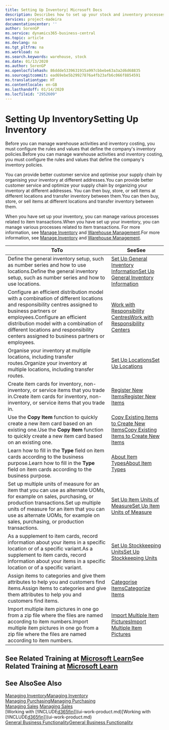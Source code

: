 ```yaml
---
title: Setting Up Inventory| Microsoft Docs
description: Describes how to set up your stock and inventory processes, including transfer routes and locations, such as warehouses.
services: project-madeira
documentationcenter: ''
author: SorenGP
ms.service: dynamics365-business-central
ms.topic: article
ms.devlang: na
ms.tgt_pltfrm: na
ms.workload: na
ms.search.keywords: warehouse, stock
ms.date: 01/13/2020
ms.author: SorenGP
ms.openlocfilehash: 86ddde5339631915a997cbbebe63a3a2d6d68835
ms.sourcegitcommit: ead69ebe5b29927876a4fb23afb6c066f8854591
ms.translationtype: HT
ms.contentlocale: en-GB
ms.lasthandoff: 01/14/2020
ms.locfileid: "2952609"
---
```

# <a name="setting-up-inventory"></a><span data-ttu-id="bb52b-103">Setting Up Inventory</span><span class="sxs-lookup"><span data-stu-id="bb52b-103">Setting Up Inventory</span></span>
<span data-ttu-id="bb52b-104">Before you can manage warehouse activities and inventory costing, you must configure the rules and values that define the company's inventory policies.</span><span class="sxs-lookup"><span data-stu-id="bb52b-104">Before you can manage warehouse activities and inventory costing, you must configure the rules and values that define the company's inventory policies.</span></span>

<span data-ttu-id="bb52b-105">You can provide better customer service and optimise your supply chain by organising your inventory at different addresses.</span><span class="sxs-lookup"><span data-stu-id="bb52b-105">You can provide better customer service and optimize your supply chain by organizing your inventory at different addresses.</span></span> <span data-ttu-id="bb52b-106">You can then buy, store, or sell items at different locations and transfer inventory between them.</span><span class="sxs-lookup"><span data-stu-id="bb52b-106">You can then buy, store, or sell items at different locations and transfer inventory between them.</span></span>

<span data-ttu-id="bb52b-107">When you have set up your inventory, you can manage various processes related to item transactions.</span><span class="sxs-lookup"><span data-stu-id="bb52b-107">When you have set up your inventory, you can manage various processes related to item transactions.</span></span> <span data-ttu-id="bb52b-108">For more information, see [Manage Inventory](inventory-manage-inventory.md) and [Warehouse Management](warehouse-manage-warehouse.md).</span><span class="sxs-lookup"><span data-stu-id="bb52b-108">For more information, see [Manage Inventory](inventory-manage-inventory.md) and [Warehouse Management](warehouse-manage-warehouse.md).</span></span>

| <span data-ttu-id="bb52b-109">To</span><span class="sxs-lookup"><span data-stu-id="bb52b-109">To</span></span> | <span data-ttu-id="bb52b-110">See</span><span class="sxs-lookup"><span data-stu-id="bb52b-110">See</span></span> |
| --- | --- |
| <span data-ttu-id="bb52b-111">Define the general inventory setup, such as number series and how to use locations.</span><span class="sxs-lookup"><span data-stu-id="bb52b-111">Define the general inventory setup, such as number series and how to use locations.</span></span> |[<span data-ttu-id="bb52b-112">Set Up General Inventory Information</span><span class="sxs-lookup"><span data-stu-id="bb52b-112">Set Up General Inventory Information</span></span>](inventory-how-setup-general.md) |
|<span data-ttu-id="bb52b-113">Configure an efficient distribution model with a combination of different locations and responsibility centres assigned to business partners or employees.</span><span class="sxs-lookup"><span data-stu-id="bb52b-113">Configure an efficient distribution model with a combination of different locations and responsibility centers assigned to business partners or employees.</span></span>|[<span data-ttu-id="bb52b-114">Work with Responsibility Centres</span><span class="sxs-lookup"><span data-stu-id="bb52b-114">Work with Responsibility Centers</span></span>](inventory-responsibility-centers.md)|
| <span data-ttu-id="bb52b-115">Organise your inventory at multiple locations, including transfer routes.</span><span class="sxs-lookup"><span data-stu-id="bb52b-115">Organize your inventory at multiple locations, including transfer routes.</span></span> |[<span data-ttu-id="bb52b-116">Set Up Locations</span><span class="sxs-lookup"><span data-stu-id="bb52b-116">Set Up Locations</span></span>](inventory-how-register-new-items.md) |
| <span data-ttu-id="bb52b-117">Create item cards for inventory, non-inventory, or service items that you trade in.</span><span class="sxs-lookup"><span data-stu-id="bb52b-117">Create item cards for inventory, non-inventory, or service items that you trade in.</span></span> |[<span data-ttu-id="bb52b-118">Register New Items</span><span class="sxs-lookup"><span data-stu-id="bb52b-118">Register New Items</span></span>](inventory-how-register-new-items.md) |
|<span data-ttu-id="bb52b-119">Use the **Copy Item** function to quickly create a new item card based on an existing one.</span><span class="sxs-lookup"><span data-stu-id="bb52b-119">Use the **Copy Item** function to quickly create a new item card based on an existing one.</span></span>|[<span data-ttu-id="bb52b-120">Copy Existing Items to Create New Items</span><span class="sxs-lookup"><span data-stu-id="bb52b-120">Copy Existing Items to Create New Items</span></span>](inventory-how-copy-items.md)|
|<span data-ttu-id="bb52b-121">Learn how to fill in the **Type** field on item cards according to the business purpose.</span><span class="sxs-lookup"><span data-stu-id="bb52b-121">Learn how to fill in the **Type** field on item cards according to the business purpose.</span></span>|[<span data-ttu-id="bb52b-122">About Item Types</span><span class="sxs-lookup"><span data-stu-id="bb52b-122">About Item Types</span></span>](inventory-about-item-types.md)|
|<span data-ttu-id="bb52b-123">Set up multiple units of measure for an item that you can use as alternate UOMs, for example on sales, purchasing, or production transactions.</span><span class="sxs-lookup"><span data-stu-id="bb52b-123">Set up multiple units of measure for an item that you can use as alternate UOMs, for example on sales, purchasing, or production transactions.</span></span>|[<span data-ttu-id="bb52b-124">Set Up Item Units of Measure</span><span class="sxs-lookup"><span data-stu-id="bb52b-124">Set Up Item Units of Measure</span></span>](inventory-how-setup-units-of-measure.md)|
|<span data-ttu-id="bb52b-125">As a supplement to item cards, record information about your items in a specific location or of a specific variant.</span><span class="sxs-lookup"><span data-stu-id="bb52b-125">As a supplement to item cards, record information about your items in a specific location or of a specific variant.</span></span>|[<span data-ttu-id="bb52b-126">Set Up Stockkeeping Units</span><span class="sxs-lookup"><span data-stu-id="bb52b-126">Set Up Stockkeeping Units</span></span>](inventory-how-to-set-up-stockkeeping-units.md)|
| <span data-ttu-id="bb52b-127">Assign items to categories and give them attributes to help you and customers find items.</span><span class="sxs-lookup"><span data-stu-id="bb52b-127">Assign items to categories and give them attributes to help you and customers find items.</span></span> |[<span data-ttu-id="bb52b-128">Categorise Items</span><span class="sxs-lookup"><span data-stu-id="bb52b-128">Categorize Items</span></span>](inventory-how-categorize-items.md) |
|<span data-ttu-id="bb52b-129">Import multiple item pictures in one go from a zip file where the files are named according to item numbers.</span><span class="sxs-lookup"><span data-stu-id="bb52b-129">Import multiple item pictures in one go from a zip file where the files are named according to item numbers.</span></span>|[<span data-ttu-id="bb52b-130">Import Multiple Item Pictures</span><span class="sxs-lookup"><span data-stu-id="bb52b-130">Import Multiple Item Pictures</span></span>](inventory-how-import-item-pictures.md)|

## <a name="see-related-training-at-microsoft-learnlearnmodulestrade-get-started-dynamics-365-business-central"></a><span data-ttu-id="bb52b-131">See Related Training at [Microsoft Learn](/learn/modules/trade-get-started-dynamics-365-business-central/)</span><span class="sxs-lookup"><span data-stu-id="bb52b-131">See Related Training at [Microsoft Learn](/learn/modules/trade-get-started-dynamics-365-business-central/)</span></span>

## <a name="see-also"></a><span data-ttu-id="bb52b-132">See Also</span><span class="sxs-lookup"><span data-stu-id="bb52b-132">See Also</span></span>
[<span data-ttu-id="bb52b-133">Managing Inventory</span><span class="sxs-lookup"><span data-stu-id="bb52b-133">Managing Inventory</span></span>](inventory-manage-inventory.md)  
[<span data-ttu-id="bb52b-134">Managing Purchasing</span><span class="sxs-lookup"><span data-stu-id="bb52b-134">Managing Purchasing</span></span>](purchasing-manage-purchasing.md)  
<span data-ttu-id="bb52b-135">[Managing Sales](sales-manage-sales.md)  </span><span class="sxs-lookup"><span data-stu-id="bb52b-135">[Managing Sales](sales-manage-sales.md)  </span></span>  
<span data-ttu-id="bb52b-136">[Working with [!INCLUDE[d365fin](includes/d365fin_md.md)]](ui-work-product.md)</span><span class="sxs-lookup"><span data-stu-id="bb52b-136">[Working with [!INCLUDE[d365fin](includes/d365fin_md.md)]](ui-work-product.md)</span></span>  
[<span data-ttu-id="bb52b-137">General Business Functionality</span><span class="sxs-lookup"><span data-stu-id="bb52b-137">General Business Functionality</span></span>](ui-across-business-areas.md)
